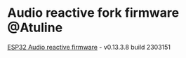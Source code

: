 # Audio reactive fork firmware @Atuline

[ESP32 Audio reactive firmware](https://github.com/srg74/WLED-wemos-shield/tree/master/resources/Firmware/@Atuline/v0.13.3.8) - v0.13.3.8 build 2303151
